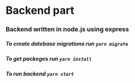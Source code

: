 # Backend part

### Backend written in node.js using express

##### To create datebase migrations run `yarn migrate`

##### To get packeges run `yarn install`

##### To run backend `yarn start`


